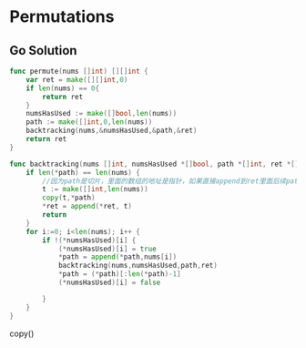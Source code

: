 <!--
 * @Author: Nettor
 * @Date: 2020-06-11 12:16:53
 * @LastEditors: Nettor
 * @LastEditTime: 2020-06-24 13:00:56
 * @Description: file content
-->

# Permutations

## Go Solution

```go
func permute(nums []int) [][]int {
    var ret = make([][]int,0)
    if len(nums) == 0{
        return ret
    }
    numsHasUsed := make([]bool,len(nums))
    path := make([]int,0,len(nums))
    backtracking(nums,&numsHasUsed,&path,&ret)
    return ret
}

func backtracking(nums []int, numsHasUsed *[]bool, path *[]int, ret *[][]int) {
    if len(*path) == len(nums) {
        //因为path是切片，里面的数组的地址是指针，如果直接append到ret里面后续path有修改的话也会直接影响到已经保存到ret里面的值，因此每次保存到ret里面都要手动复制一份
        t := make([]int,len(nums))
        copy(t,*path)
        *ret = append(*ret, t)
        return
    }
    for i:=0; i<len(nums); i++ {
        if !(*numsHasUsed)[i] {
            (*numsHasUsed)[i] = true
            *path = append(*path,nums[i])
            backtracking(nums,numsHasUsed,path,ret)
            *path = (*path)[:len(*path)-1]
            (*numsHasUsed)[i] = false

        }
    }
}
```

copy()
